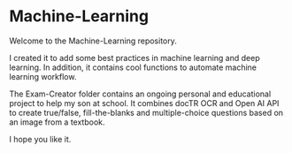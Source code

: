 # Machine-Learning

Welcome to the Machine-Learning repository.

I created it to add some best practices in machine learning and deep learning. In addition, it contains cool functions to automate machine learning workflow. 

The Exam-Creator folder contains an ongoing personal and educational project to help my son at school. It combines docTR OCR and Open AI API to create true/false, fill-the-blanks and multiple-choice questions based on an image from a textbook.

I hope you like it.
